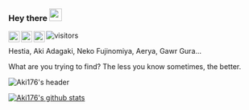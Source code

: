 ### Hey there <img src="https://media.giphy.com/media/hvRJCLFzcasrR4ia7z/giphy.gif" width="25px">
<a href="https://t.me/aki176">
  <img align="left" alt="Aki176's Telegram" width="22px" src="https://cdn.jsdelivr.net/npm/simple-icons@v3/icons/telegram.svg" />
</a>
<a href="https://facebook.com/ak.adgk">
  <img align="left" alt="Aki176's Facebook" width="22px" src="https://cdn.jsdelivr.net/npm/simple-icons@v3/icons/facebook.svg" />
<a href="https://www.instagram.com/aki176/">
  <img align="left" alt="Aki176's Instagram" width="22px" src="https://cdn.jsdelivr.net/npm/simple-icons@v3/icons/instagram.svg" />
</a>
  
  
![visitors](https://visitor-badge.laobi.icu/badge?page_id=aki176.aki176)


Hestia, Aki Adagaki, Neko Fujinomiya, Aerya, Gawr Gura...


What are you trying to find?
The less you know sometimes, the better.


![Aki176's header](https://i.imgur.com/stXNYvK.jpg)


[![Aki176's github stats](https://github-readme-stats.vercel.app/api?username=aki176)](https://github.com/anuraghazra/github-readme-stats)
